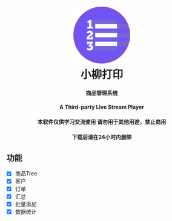 <h1 align="center">
  <br>
  <img src="https://github.com/liuchuancong/company_print/blob/master/assets/icons/icon.png" width="150"/>
  <br>
  小柳打印
  <br>
</h1>
<h4 align="center">商品管理系统</h4>
<h4 align="center">A Third-party Live Stream Player</h4>
<p align="center">
  <h4 align="center">本软件仅供学习交流使用  请勿用于其他用途，禁止商用</h4>
	<h4 align="center">下载后请在24小时内删除</h4>
</p>

## 功能
- [X] 商品Tree
- [X] 客户
- [X] 订单
- [X] 汇总
- [X] 批量添加
- [X] 数据统计
